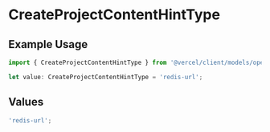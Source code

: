 # CreateProjectContentHintType

## Example Usage

```typescript
import { CreateProjectContentHintType } from '@vercel/client/models/operations';

let value: CreateProjectContentHintType = 'redis-url';
```

## Values

```typescript
'redis-url';
```
